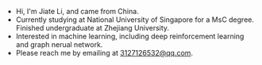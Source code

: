 - Hi, I'm Jiate Li, and came from China.
- Currently studying at National University of Singapore for a MsC degree. Finished undergraduate at Zhejiang University.
- Interested in machine learning, including deep reinforcement learning and graph nerual network.
- Please reach me by emailing at 3127126532@qq.com.

<!---
JetRichardLee/JetRichardLee is a ✨ special ✨ repository because its `README.md` (this file) appears on your GitHub profile.
You can click the Preview link to take a look at your changes.
--->

